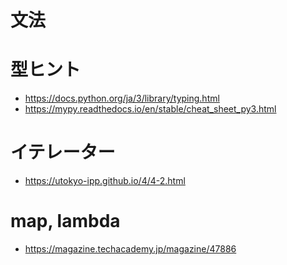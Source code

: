 # 文法
# 型ヒント
- https://docs.python.org/ja/3/library/typing.html
- https://mypy.readthedocs.io/en/stable/cheat_sheet_py3.html
# イテレーター
- https://utokyo-ipp.github.io/4/4-2.html
# map, lambda
- https://magazine.techacademy.jp/magazine/47886
